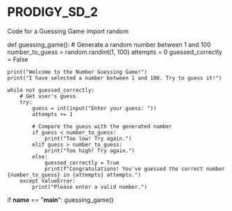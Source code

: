# PRODIGY_SD_2
Code for a Guessing Game
import random

def guessing_game():
    # Generate a random number between 1 and 100
    number_to_guess = random.randint(1, 100)
    attempts = 0
    guessed_correctly = False
    
    print("Welcome to the Number Guessing Game!")
    print("I have selected a number between 1 and 100. Try to guess it!")
    
    while not guessed_correctly:
        # Get user's guess
        try:
            guess = int(input("Enter your guess: "))
            attempts += 1
            
            # Compare the guess with the generated number
            if guess < number_to_guess:
                print("Too low! Try again.")
            elif guess > number_to_guess:
                print("Too high! Try again.")
            else:
                guessed_correctly = True
                print(f"Congratulations! You've guessed the correct number {number_to_guess} in {attempts} attempts.")
        except ValueError:
            print("Please enter a valid number.")
    
if __name__ == "__main__":
    guessing_game()





